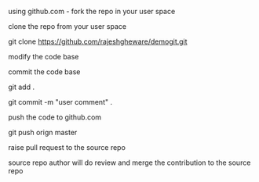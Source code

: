 
using github.com - fork the repo in your user space

clone the repo from your user space

git clone https://github.com/rajeshgheware/demogit.git

modify the code base

commit the code base

git add .

git commit -m "user comment" .

push the code to github.com

git push orign master



raise pull request to the source repo

source repo author will do review and merge the contribution to the source repo
